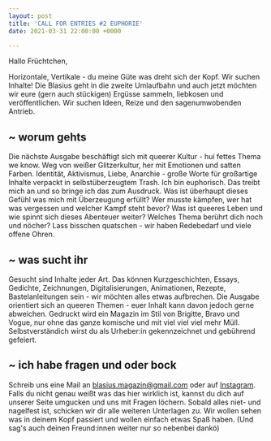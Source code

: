 ```yaml
---
layout: post
title: 'CALL FOR ENTRIES #2 EUPHORIE'
date: 2021-03-31 22:00:00 +0000

---
```

Hallo Früchtchen,

Horizontale, Vertikale - du meine Güte was dreht sich der Kopf. Wir suchen Inhalte! Die Blasius geht in die zweite Umlaufbahn und auch jetzt möchten wir eure (gern auch stückigen) Ergüsse sammeln, liebkosen und veröffentlichen. Wir suchen Ideen, Reize und den sagenumwobenden Antrieb.

## \~ worum gehts

Die nächste Ausgabe beschäftigt sich mit queerer Kultur - hui fettes Thema we know. Weg von weißer Glitzerkultur, her mit Emotionen und satten Farben. Identität, Aktivismus, Liebe, Anarchie - große Worte für großartige Inhalte verpackt in selbstüberzeugtem Trash. Ich bin euphorisch. Das treibt mich an und so bringe ich das zum Ausdruck. Was ist überhaupt dieses Gefühl was mich mit Überzeugung erfüllt? Wer musste kämpfen, wer hat was vergessen und welcher Kampf steht bevor? Was ist queeres Leben und wie spinnt sich dieses Abenteuer weiter? Welches Thema berührt dich noch und nöcher? Lass bisschen quatschen - wir haben Redebedarf und viele offene Ohren. 

## \~ was sucht ihr

Gesucht sind Inhalte jeder Art. Das können Kurzgeschichten, Essays, Gedichte, Zeichnungen, Digitalisierungen, Animationen, Rezepte, Bastelanleitungen sein - wir möchten alles etwas aufbrechen. Die Ausgabe orientiert sich an queeren Themen - euer Inhalt kann davon jedoch gerne abweichen. Gedruckt wird ein Magazin im Stil von Brigitte, Bravo und Vogue, nur ohne das ganze komische und mit viel viel viel mehr Müll. Selbstverständich wirst du als Urheber:in gekennzeichnet und gebührend gefeiert.

## \~ ich habe fragen und oder bock

Schreib uns eine Mail an blasius.magazin@gmail.com oder auf [Instagram](https://www.instagram.com/blasius.magazin/). Falls du nicht genau weißt was das hier wirklich ist, kannst du dich auf unserer Seite umgucken und uns mit Fragen löchern. Sobald alles niet- und nagelfest ist, schicken wir dir alle weiteren Unterlagen zu. Wir wollen sehen was in deinem Kopf passiert und wollen einfach etwas Spaß haben. (Und sag's auch deinen Freund:innen weiter nur so nebenbei dankö)